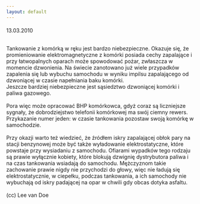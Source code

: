 ```yaml
---
layout: default
---
```


<!--29--><p style="margin: 0px 0px 18px; font-size: 18px; font-family: Helvetica;">
13.03.2010<div><br></div><div>Tankowanie z komórką w ręku jest bardzo niebezpieczne. Okazuje się, że promieniowanie elektromagnetyczne z komórki posiada cechy zapalające i przy łatwopalnych oparach może spowodować pożar, zwłaszcza w momencie dzwonienia. Na świecie zanotowano już wiele przypadków zapalenia się lub wybuchu samochodu w wyniku impilsu zapalającego od dzwoniącej w czasie napełniania baku komórki.&nbsp;</div><div>Jeszcze bardziej niebezpieczne jest sąsiedztwo dzwoniącej komórki i paliwa gazowego.</div><div><br></div><div>Pora więc może opracować BHP komórkowca, gdyż coraz są liczniejsze sygnały, że dobrodziejstwo telefonii komórkowej ma swój ciemny rewers.</div><div>Przykazanie numer jeden: w czasie tankowania pozostaw swoją komórkę w samochodzie.</div><div><br></div><div>Przy okazji warto też wiedzieć, że źródłem iskry zapalającej obłok pary na stacji benzynowej może być także wyładowanie elektrostatyczne, które powstaje przy wysiadaniu z samochodu. Ofiarami wypadków tego rodzaju są prawie wyłącznie kobiety, które blokują dzwignię dystrybutora paliwa i na czas tankowania wsiadają do samochodu. Mężczyznom takie zachowanie prawie nigdy nie przychodzi do głowy, więc nie ładują się elektrostatycznie, w ciepełku, podczas tankowania, a ich samochody nie wybuchają od iskry padającej na opar w chwili gdy obcas dotyka asfaltu.</div><div><br></div><div>(cc) Lee van Doe</div></p>